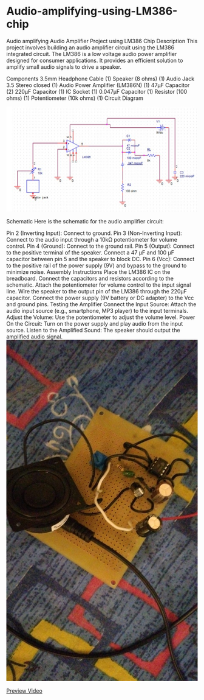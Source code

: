 # Audio-amplifying-using-LM386-chip
Audio amplifying 
Audio Amplifier Project using LM386 Chip
Description
This project involves building an audio amplifier circuit using the LM386 integrated circuit. The LM386 is a low voltage audio power amplifier designed for consumer applications. It provides an efficient solution to amplify small audio signals to drive a speaker.

Components
3.5mm Headphone Cable (1)
Speaker (8 ohms) (1)
Audio Jack 3.5 Stereo closed (1)
Audio Power Amplifier (LM386N) (1)
47µF Capacitor (2)
220µF Capacitor (1)
IC Socket (1)
0.047µF Capacitor (1)
Resistor (100 ohms) (1)
Potentiometer (10k ohms) (1)
Circuit Diagram

![Audio Amplifier Schematic](audio%20amplify%20circuit/schematics.jpg)



Schematic
Here is the schematic for the audio amplifier circuit:

Pin 2 (Inverting Input): Connect to ground.
Pin 3 (Non-Inverting Input): Connect to the audio input through a 10kΩ potentiometer for volume control.
Pin 4 (Ground): Connect to the ground rail.
Pin 5 (Output): Connect to the positive terminal of the speaker. Connect a 47 µF and 100 µF capacitor between pin 5 and the speaker to block DC.
Pin 6 (Vcc): Connect to the positive rail of the power supply (9V) and bypass to the ground to minimize noise.
Assembly Instructions
Place the LM386 IC on the breadboard.
Connect the capacitors and resistors according to the schematic.
Attach the potentiometer for volume control to the input signal line.
Wire the speaker to the output pin of the LM386 through the 220µF capacitor.
Connect the power supply (9V battery or DC adapter) to the Vcc and ground pins.
Testing the Amplifier
Connect the Input Source: Attach the audio input source (e.g., smartphone, MP3 player) to the input terminals.
Adjust the Volume: Use the potentiometer to adjust the volume level.
Power On the Circuit: Turn on the power supply and play audio from the input source.
Listen to the Amplified Sound: The speaker should output the amplified audio signal.
![Audio Amplifier Schematic](audio%20amplify%20circuit/ci.jpg)

[Preview Video](https://vimeo.com/1059507038?share=copy#t=0)

